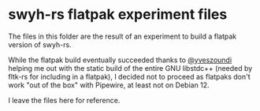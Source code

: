 # swyh-rs flatpak experiment files

The files in this folder are the result of an experiment to build a flatpak version of swyh-rs.

While the flatpak build eventually succeeded thanks to [@yveszoundi](https://github.com/yveszoundi/fltk-rs-flatpak) helping me out with the static build of the entire GNU libstdc++ (needed by fltk-rs for including in a flatpak), I decided not to proceed as flatpaks don't work "out of the box" with Pipewire, at least not on Debian 12.

I leave the files here for reference.
